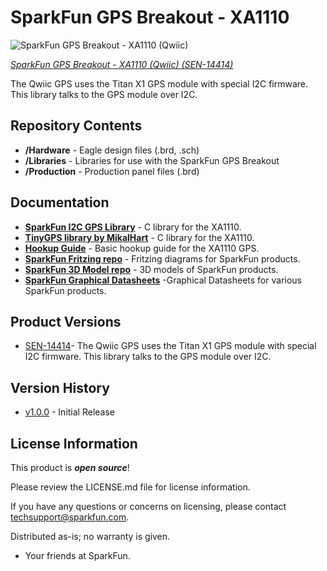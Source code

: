 SparkFun GPS Breakout - XA1110
========================================

![SparkFun GPS Breakout - XA1110 (Qwiic)](https://cdn.sparkfun.com/r/500-500/assets/parts/1/2/3/4/0/14414-02.jpg)

[*SparkFun GPS Breakout - XA1110 (Qwiic) (SEN-14414)*](https://www.sparkfun.com/products/14414)

The Qwiic GPS uses the Titan X1 GPS module with special I2C firmware. This library talks to the GPS module over I2C.

Repository Contents
-------------------

* **/Hardware** - Eagle design files (.brd, .sch)
* **/Libraries** - Libraries for use with the SparkFun GPS Breakout
* **/Production** - Production panel files (.brd)

Documentation
--------------
* **[SparkFun I2C GPS Library](https://github.com/sparkfun/SparkFun_I2C_GPS_Arduino_Library)** - C library for the XA1110.
* **[TinyGPS library by MikalHart](https://github.com/mikalhart/TinyGPS)** - C library for the XA1110.
* **[Hookup Guide](https://learn.sparkfun.com/tutorials/sparkfun-gps-breakout---xa1110-qwiic-hookup-guide)** - Basic hookup guide for the XA1110 GPS.
* **[SparkFun Fritzing repo](https://github.com/sparkfun/Fritzing_Parts)** - Fritzing diagrams for SparkFun products.
* **[SparkFun 3D Model repo](https://github.com/sparkfun/3D_Models)** - 3D models of SparkFun products. 
* **[SparkFun Graphical Datasheets](https://github.com/sparkfun/Graphical_Datasheets)** -Graphical Datasheets for various SparkFun products.

Product Versions
----------------
* [SEN-14414](https://www.sparkfun.com/products/14414)- The Qwiic GPS uses the Titan X1 GPS module with special I2C firmware. This library talks to the GPS module over I2C.

Version History
---------------
* [v1.0.0](https://github.com/sparkfun/SparkFun_GPS_Breakout_XA1110_Qwiic/releases/tag/V_1.0.0) - Initial Release


License Information
-------------------

This product is _**open source**_! 

Please review the LICENSE.md file for license information. 

If you have any questions or concerns on licensing, please contact techsupport@sparkfun.com.

Distributed as-is; no warranty is given.

- Your friends at SparkFun.

_<COLLABORATION CREDIT>_

